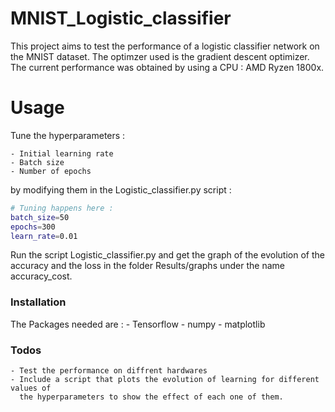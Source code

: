 # MNIST_Logistic_classifier

This project aims to test the performance of a logistic classifier network on the MNIST dataset. 
The optimzer used is the  gradient descent optimizer.
The current performance was obtained by using a CPU : AMD Ryzen 1800x.
# Usage
Tune the hyperparameters :

    - Initial learning rate
    - Batch size
    - Number of epochs 
    
by modifying them in the Logistic_classifier.py script : 
```sh
# Tuning happens here : 
batch_size=50
epochs=300
learn_rate=0.01
```
Run the script Logistic_classifier.py and get the graph of the evolution of the accuracy and the loss in the folder Results/graphs under the name accuracy_cost.


### Installation

The Packages needed are :
    - Tensorflow 
    - numpy
    - matplotlib
  
### Todos  
    - Test the performance on diffrent hardwares
    - Include a script that plots the evolution of learning for different values of 
      the hyperparameters to show the effect of each one of them.

